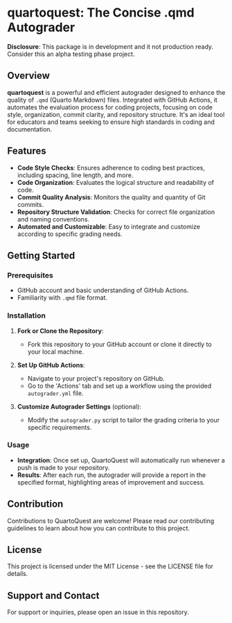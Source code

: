 # quartoquest: The Concise .qmd Autograder

**Disclosure**: This package is in development and it not production ready. Consider this an alpha testing phase project.

## Overview
**quartoquest** is a powerful and efficient autograder designed to enhance the quality of `.qmd` (Quarto Markdown) files. Integrated with GitHub Actions, it automates the evaluation process for coding projects, focusing on code style, organization, commit clarity, and repository structure. It's an ideal tool for educators and teams seeking to ensure high standards in coding and documentation.

## Features
- **Code Style Checks**: Ensures adherence to coding best practices, including spacing, line length, and more.
- **Code Organization**: Evaluates the logical structure and readability of code.
- **Commit Quality Analysis**: Monitors the quality and quantity of Git commits.
- **Repository Structure Validation**: Checks for correct file organization and naming conventions.
- **Automated and Customizable**: Easy to integrate and customize according to specific grading needs.

## Getting Started
### Prerequisites
- GitHub account and basic understanding of GitHub Actions.
- Familiarity with `.qmd` file format.

### Installation
1. **Fork or Clone the Repository**: 
   - Fork this repository to your GitHub account or clone it directly to your local machine.

2. **Set Up GitHub Actions**:
   - Navigate to your project's repository on GitHub.
   - Go to the 'Actions' tab and set up a workflow using the provided `autograder.yml` file.

3. **Customize Autograder Settings** (optional):
   - Modify the `autograder.py` script to tailor the grading criteria to your specific requirements.

### Usage
- **Integration**: Once set up, QuartoQuest will automatically run whenever a push is made to your repository.
- **Results**: After each run, the autograder will provide a report in the specified format, highlighting areas of improvement and success.

## Contribution
Contributions to QuartoQuest are welcome! Please read our contributing guidelines to learn about how you can contribute to this project.

## License
This project is licensed under the MIT License - see the LICENSE file for details.

## Support and Contact
For support or inquiries, please open an issue in this repository.
